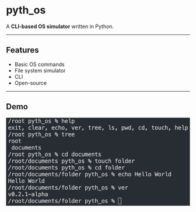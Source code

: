 # pyth_os

A **CLI-based OS simulator** written in Python.

---

## Features
- Basic OS commands
- File system simulator
- CLI
- Open-source

---

## Demo
![Demo](assets/demo.png)

